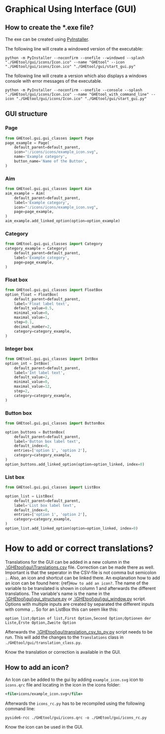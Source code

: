 # Graphical Using Interface (GUI)

<!--sphinx-autobuild docs/ docs/build/html--->

## How to create the *.exe file?

The exe can be created using [PyInstaller](https://pyinstaller.org/en/stable/).

The following line will create a windowed version of the executable:

```
python -m PyInstaller --noconfirm --onefile --windowed --splash "./GHEtool/gui/icons/Icon.ico" --name "GHEtool" --icon "./GHEtool/gui/icons/Icon.ico" "./GHEtool/gui/start_gui.py"
```
The following line will create a version which also displays a windows console with error messages of the executable. 
``` 
python -m PyInstaller --noconfirm --onefile --console --splash "./GHEtool/gui/icons/Icon.ico" --name "GHEtool_with_command_line" --icon "./GHEtool/gui/icons/Icon.ico" "./GHEtool/gui/start_gui.py"
```



## GUI structure

### Page

```python
from GHEtool.gui.gui_classes import Page
page_example = Page(
    default_parent=default_parent, 
    icon=":/icons/icons/example_icon.svg",
    name='Example category',
    button_name='Name of the Button',
)
```

### Aim

```python
from GHEtool.gui.gui_classes import Aim
aim_example = Aim(
    default_parent=default_parent, 
    label='Example category',
    icon=":/icons/icons/example_icon.svg",
    page=page_example,
)
aim_example.add_linked_option(option=option_example)
```

### Category

```python
from GHEtool.gui.gui_classes import Category
category_example = Category(
    default_parent=default_parent, 
    label='Example category', 
    page=page_example,
)
```


### Float box

```python
from GHEtool.gui.gui_classes import FloatBox
option_float = FloatBox(
    default_parent=default_parent, 
    label='Float label text', 
    default_value=0.5, 
    minimal_value=0, 
    maximal_value=1,
    step=0.1,
    decimal_number=2,
    category=category_example,
)
```

### Integer box

```python
from GHEtool.gui.gui_classes import IntBox
option_int = IntBox(
    default_parent=default_parent, 
    label='Int label text', 
    default_value=2, 
    minimal_value=0, 
    maximal_value=12,
    step=2,
    category=category_example,
)
```

### Button box

```python
from GHEtool.gui.gui_classes import ButtonBox

option_buttons = ButtonBox(
    default_parent=default_parent,
    label='Button box label text',
    default_index=0,
    entries=['option 1', 'option 2'],
    category=category_example,
)
option_buttons.add_linked_option(option=option_linked, index=0)
```

### List box

```python
from GHEtool.gui.gui_classes import ListBox

option_list = ListBox(
    default_parent=default_parent,
    label='List box label text',
    default_index=0,
    entries=['option 1', 'option 2'],
    category=category_example,
)
option_list.add_linked_option(option=option_linked, index=0)
```

# How to add or correct translations?

Translations for the GUI can be added in a new column in the 
[.\GHEtool\gui\Translations.csv](https://github.com/wouterpeere/GHEtool/blob/main/GHEtool/gui/Translations.csv) file. Correction can be made there as well. 
Important is that the seperator in the CSV-file is not comma but semicolon `;`.
Also, an icon and shortcut can be linked there. An explanation how to add an icon can be found here: {ref}`How to add an icon?`. 
The name of the variable to be translated is shown in column 1 and afterwards the different translations. 
The variable's name is the name in the 
[.\GHEtool\gui\gui_structure.py](https://github.com/wouterpeere/GHEtool/blob/main/GHEtool/gui/gui_structure.py)
or 
[.\GHEtool\gui\gui_window.py](https://github.com/wouterpeere/GHEtool/blob/main/GHEtool/gui/gui_window.py) 
script. Options with multiple inputs are created by separated the different inputs with comma `,`. 
So for an ListBox this can seem like this: 
```
option_list;Option of list,First Option,Second Option;Optionen der Liste,Erste Option,Zweite Option
```

Afterwards the [.\GHEtool\gui\translation_csv_to_py.py](https://github.com/wouterpeere/GHEtool/blob/main/GHEtool/gui/translation_csv_to_py.py) script needs 
to be run. This will add the changes to the `Translations` class in `./GHEtool/gui/translation_class.py`.

Know the translation or correction is available in the GUI.

## How to add an icon?

An Icon can be added to the gui by adding `example_icon.svg` icon to `icons.qrc` file and locating in the icon in the icons folder:

```xml
<file>icons/example_icon.svg</file>
```

Afterwards the `icons_rc.py` has to be recompiled using the following command line:

```
pyside6-rcc ./GHEtool/gui/icons.qrc -o ./GHEtool/gui/icons_rc.py
```

Know the icon can be used in the GUI.

